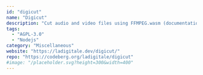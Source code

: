```yaml
---
id: "digicut"
name: "Digicut"
description: "Cut audio and video files using FFMPEG.wasm (documentation in French)."
tags:
  - "AGPL-3.0"
  - "Nodejs"
category: "Miscellaneous"
website: "https://ladigitale.dev/digicut/"
repo: "https://codeberg.org/ladigitale/digicut"
#image: "/placeholder.svg?height=300&width=400"
---
```


